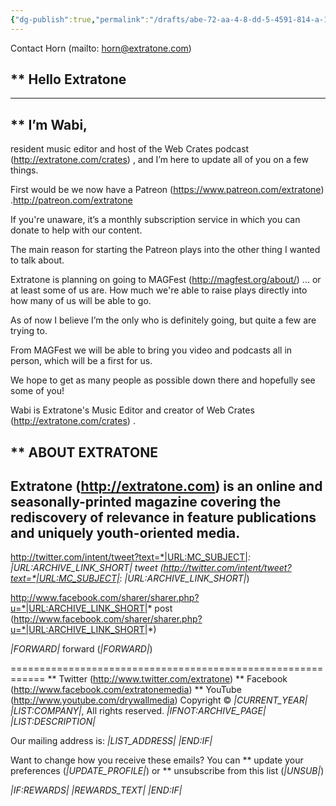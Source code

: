 ```yaml
---
{"dg-publish":true,"permalink":"/drafts/abe-72-aa-4-8-dd-5-4591-814-a-13719857-a305/","dgHomeLink":true,"dgPassFrontmatter":false}
---
```


Contact Horn (mailto: horn@extratone.com)


** Hello Extratone
------------------------------------------------------------
------------------------------------------------------------


** I’m Wabi,
------------------------------------------------------------

resident music editor and host of the Web Crates podcast (http://extratone.com/crates) , and I’m here to update all of you on a few things.

First would be we now have a Patreon (https://www.patreon.com/extratone) .http://patreon.com/extratone

If you're unaware, it’s a monthly subscription service in which you can donate to help with our content.

The main reason for starting the Patreon plays into the other thing I wanted to talk about.

Extratone is planning on going to MAGFest (http://magfest.org/about/) ... or at least some of us are.
How much we're able to raise plays directly into how many of us will be able to go.

As of now I believe I’m the only who is definitely going, but quite a few are trying to.

From MAGFest we will be able to bring you video and podcasts all in person, which will be a first for us.

We hope to get as many people as possible down there and hopefully see some of you!

Wabi is Extratone's Music Editor and creator of Web Crates (http://extratone.com/crates) .



** ABOUT EXTRATONE
------------------------------------------------------------

Extratone (http://extratone.com) is an online and seasonally-printed magazine covering the rediscovery of relevance in feature publications and uniquely youth-oriented media.
------------------------------------------------------------

http://twitter.com/intent/tweet?text=*|URL:MC_SUBJECT|*: *|URL:ARCHIVE_LINK_SHORT|* tweet (http://twitter.com/intent/tweet?text=*|URL:MC_SUBJECT|*: *|URL:ARCHIVE_LINK_SHORT|*)

http://www.facebook.com/sharer/sharer.php?u=*|URL:ARCHIVE_LINK_SHORT|* post (http://www.facebook.com/sharer/sharer.php?u=*|URL:ARCHIVE_LINK_SHORT|*)

*|FORWARD|* forward (*|FORWARD|*)

============================================================
** Twitter (http://www.twitter.com/extratone)
** Facebook (http://www.facebook.com/extratonemedia)
** YouTube (http://www.youtube.com/drywallmedia)
Copyright © *|CURRENT_YEAR|* *|LIST:COMPANY|*, All rights reserved.
*|IFNOT:ARCHIVE_PAGE|* *|LIST:DESCRIPTION|*

Our mailing address is:
*|LIST_ADDRESS|* *|END:IF|*

Want to change how you receive these emails?
You can ** update your preferences (*|UPDATE_PROFILE|*)
or ** unsubscribe from this list (*|UNSUB|*)

*|IF:REWARDS|* *|REWARDS_TEXT|* *|END:IF|*